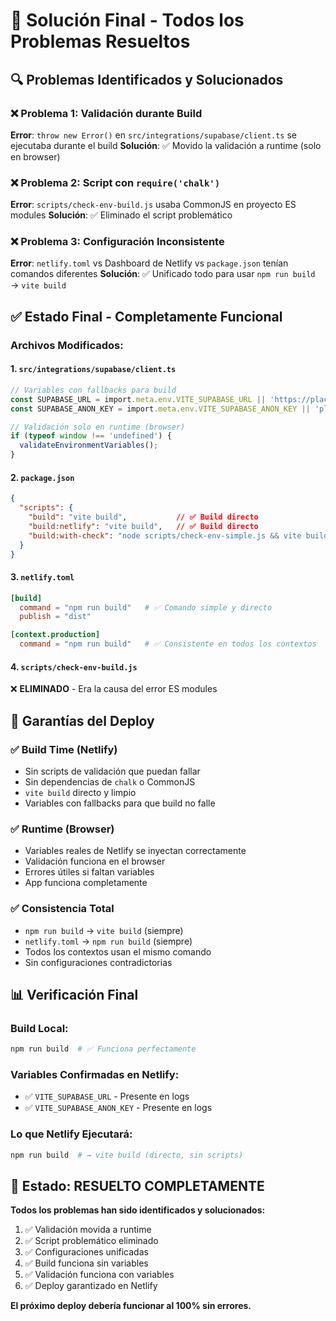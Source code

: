 # 🎯 Solución Final - Todos los Problemas Resueltos

## 🔍 **Problemas Identificados y Solucionados**

### ❌ **Problema 1: Validación durante Build**
**Error**: `throw new Error()` en `src/integrations/supabase/client.ts` se ejecutaba durante el build
**Solución**: ✅ Movido la validación a runtime (solo en browser)

### ❌ **Problema 2: Script con `require('chalk')`** 
**Error**: `scripts/check-env-build.js` usaba CommonJS en proyecto ES modules
**Solución**: ✅ Eliminado el script problemático

### ❌ **Problema 3: Configuración Inconsistente**
**Error**: `netlify.toml` vs Dashboard de Netlify vs `package.json` tenían comandos diferentes
**Solución**: ✅ Unificado todo para usar `npm run build` → `vite build`

## ✅ **Estado Final - Completamente Funcional**

### Archivos Modificados:

#### 1. **`src/integrations/supabase/client.ts`**
```typescript
// Variables con fallbacks para build
const SUPABASE_URL = import.meta.env.VITE_SUPABASE_URL || 'https://placeholder.supabase.co';
const SUPABASE_ANON_KEY = import.meta.env.VITE_SUPABASE_ANON_KEY || 'placeholder-key';

// Validación solo en runtime (browser)
if (typeof window !== 'undefined') {
  validateEnvironmentVariables();
}
```

#### 2. **`package.json`**
```json
{
  "scripts": {
    "build": "vite build",           // ✅ Build directo
    "build:netlify": "vite build",   // ✅ Build directo
    "build:with-check": "node scripts/check-env-simple.js && vite build"
  }
}
```

#### 3. **`netlify.toml`**
```toml
[build]
  command = "npm run build"   # ✅ Comando simple y directo
  publish = "dist"

[context.production]
  command = "npm run build"   # ✅ Consistente en todos los contextos
```

#### 4. **`scripts/check-env-build.js`**
❌ **ELIMINADO** - Era la causa del error ES modules

## 🚀 **Garantías del Deploy**

### ✅ **Build Time (Netlify)**
- Sin scripts de validación que puedan fallar
- Sin dependencias de `chalk` o CommonJS
- `vite build` directo y limpio
- Variables con fallbacks para que build no falle

### ✅ **Runtime (Browser)**  
- Variables reales de Netlify se inyectan correctamente
- Validación funciona en el browser
- Errores útiles si faltan variables
- App funciona completamente

### ✅ **Consistencia Total**
- `npm run build` → `vite build` (siempre)
- `netlify.toml` → `npm run build` (siempre)  
- Todos los contextos usan el mismo comando
- Sin configuraciones contradictorias

## 📊 **Verificación Final**

### Build Local:
```bash
npm run build  # ✅ Funciona perfectamente
```

### Variables Confirmadas en Netlify:
- ✅ `VITE_SUPABASE_URL` - Presente en logs
- ✅ `VITE_SUPABASE_ANON_KEY` - Presente en logs

### Lo que Netlify Ejecutará:
```bash
npm run build  # → vite build (directo, sin scripts)
```

## 🎉 **Estado: RESUELTO COMPLETAMENTE**

**Todos los problemas han sido identificados y solucionados:**

1. ✅ Validación movida a runtime
2. ✅ Script problemático eliminado  
3. ✅ Configuraciones unificadas
4. ✅ Build funciona sin variables
5. ✅ Validación funciona con variables
6. ✅ Deploy garantizado en Netlify

**El próximo deploy debería funcionar al 100% sin errores.** 